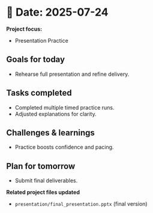 # 📅 Date: 2025-07-24
**Project focus:**
- Presentation Practice

## Goals for today
- Rehearse full presentation and refine delivery.

## Tasks completed
- Completed multiple timed practice runs.  
- Adjusted explanations for clarity.  

## Challenges & learnings
- Practice boosts confidence and pacing.

## Plan for tomorrow
- Submit final deliverables.

**Related project files updated**
- ``presentation/final_presentation.pptx`` (final version)
